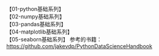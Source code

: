
【01-python基础系列】  
【02-numpy基础系列】  
【03-pandas基础系列】  
【04-matplotlib基础系列】  
【05-seaborn基础系列】 
参考的书籍：
https://github.com/jakevdp/PythonDataScienceHandbook

